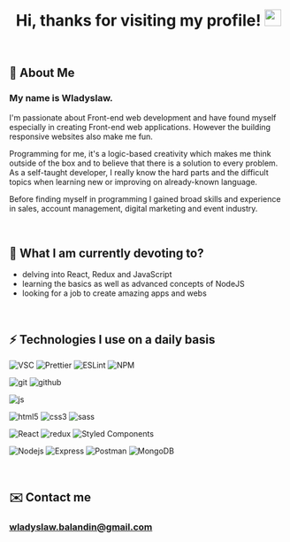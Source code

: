 <div align="center" font-size=6><h1> Hi, thanks for visiting my profile! <img src="https://media.giphy.com/media/hvRJCLFzcasrR4ia7z/giphy.gif" width="30px" height="30px"></h1></div>

&nbsp;
## 🚀 About Me
### My name is Wladyslaw. 

I'm passionate about Front-end web development and have found myself especially in creating Front-end web applications. However the building responsive websites also make me fun.

Programming for me, it's a logic-based creativity which makes me think outside of the box and to believe that there is a solution to every problem. As a self-taught developer, I really know the hard parts and the difficult topics when learning new or improving on already-known language. 

Before finding myself in programming I gained broad skills and experience in sales, account management, digital marketing and event industry.


&nbsp;
## 📌 What I am currently devoting to?
- delving into React, Redux and JavaScript
- learning the basics as well as advanced concepts of NodeJS
- looking for a job to create amazing apps and webs

&nbsp;
## ⚡️ Technologies I use on a daily basis 
<p> 
<img alt="VSC" src="https://img.shields.io/badge/-Visual Studio Code-lightgrey?style=for-the-badge&logo=visualstudio&logoColor=0078d7" />
<img alt="Prettier" src="https://img.shields.io/badge/-Prettier-F7B93E?style=for-the-badge&logo=prettier&logoColor=white" />
<img alt="ESLint" src="https://img.shields.io/badge/ESLint-4B3263?style=for-the-badge&logo=eslint&logoColor=white" />
<img alt="NPM" src="https://img.shields.io/badge/-NPM-%23C53635?style=for-the-badge&logo=npm&logoColor=white" />
</p>
<p> 
<img alt="git" src="https://img.shields.io/badge/-Git-F05032?style=for-the-badge&logo=git&logoColor=white" />
<img alt="github" src="https://img.shields.io/badge/-GitHub-171515?style=for-the-badge&logo=github&logoColor=white" />
</p>
<p>  
<img alt="js" src="https://img.shields.io/badge/-JavaScirpt-323330?style=for-the-badge&logo=javascript&logoColor=F0DB4F" />
</p>
<p> 
<img alt="html5" src="https://img.shields.io/badge/-HTML5-E34F26?style=for-the-badge&logo=html5&logoColor=white" />
<img alt="css3" src="https://img.shields.io/badge/-CSS3-264de4?style=for-the-badge&logo=css3&logoColor=white" />
<img alt="sass" src="https://img.shields.io/badge/-SCSS-cd6799?style=for-the-badge&logo=sass&logoColor=white" />
</p>
<p>
<img alt="React" src="https://img.shields.io/badge/-React-45b8d8?style=for-the-badge&logo=react&logoColor=white" />
<img alt="redux" src="https://img.shields.io/badge/-Redux-764ABC?style=for-the-badge&logo=redux&logoColor=white" />
<img alt="Styled Components" src="https://img.shields.io/badge/-Styled_Components-db7092?style=for-the-badge&logo=styled-components&logoColor=white" />
</p>
<p>
<img alt="Nodejs" src="https://img.shields.io/badge/-Nodejs-43853d?style=for-the-badge&logo=Node.js&logoColor=white" />
<img alt="Express" src="https://img.shields.io/badge/-Express-F7F7F7?style=for-the-badge&logo=Express&logoColor=black" />
<img alt="Postman" src="https://img.shields.io/badge/-Postman-F76935?style=for-the-badge&logo=Postman&logoColor=white" />
<img alt="MongoDB" src="https://img.shields.io/badge/-MongoDB-13aa52?style=for-the-badge&logo=mongodb&logoColor=white" />
</p>

&nbsp;
## ✉️ Contact me
### wladyslaw.balandin@gmail.com
